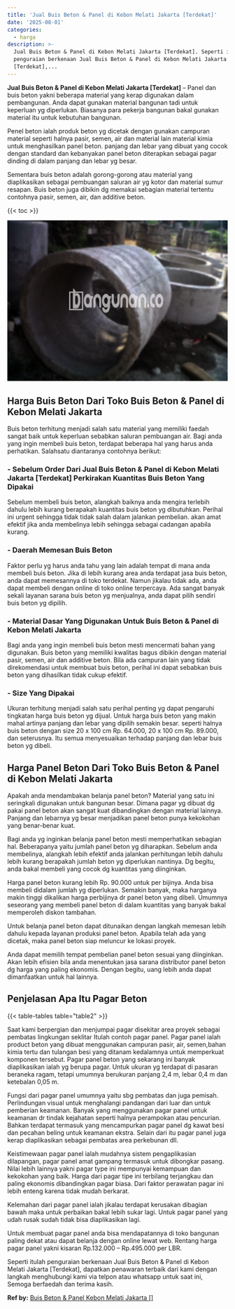 ```yaml
---
title: 'Jual Buis Beton & Panel di Kebon Melati Jakarta [Terdekat]'
date: '2025-08-01'
categories:
  - harga
description: >-
  Jual Buis Beton & Panel di Kebon Melati Jakarta [Terdekat]. Seperti itulah
  penguraian berkenaan Jual Buis Beton & Panel di Kebon Melati Jakarta
  [Terdekat],...
---
```


**Jual Buis Beton & Panel di Kebon Melati Jakarta \[Terdekat\]** – Panel dan buis beton yakni beberapa material yang kerap digunakan dalam pembangunan. Anda dapat gunakan material bangunan tadi untuk keperluan yg diperlukan. Biasanya para pekerja bangunan bakal gunakan material itu untuk kebutuhan bangunan.

Penel beton ialah produk beton yg dicetak dengan gunakan campuran material seperti halnya pasir, semen, air dan material lain material kimia untuk menghasilkan panel beton. panjang dan lebar yang dibuat yang cocok dengan standard dan kebanyakan panel beton diterapkan sebagai pagar dinding di dalam panjang dan lebar yg besar.

Sementara buis beton adalah gorong-gorong atau material yang diaplikasikan sebagai pembuangan saluran air yg kotor dan material sumur resapan. Buis beton juga dibikin dg memakai sebagian material tertentu contohnya pasir, semen, air, dan additive beton.

{{< toc >}}

![Jual Buis Beton & Panel di Kebon Melati Jakarta [Terdekat]](/images/jual-panel-buis-beton-murah-32.png)

## Harga Buis Beton Dari Toko Buis Beton & Panel di Kebon Melati Jakarta

Buis beton terhitung menjadi salah satu material yang memiliki faedah sangat baik untuk keperluan sebabkan saluran pembuangan air. Bagi anda yang ingin membeli buis beton, terdapat beberapa hal yang harus anda perhatikan. Salahsatu diantaranya contohnya berikut:

### \- Sebelum Order Dari Jual Buis Beton & Panel di Kebon Melati Jakarta \[Terdekat\] Perkirakan Kuantitas Buis Beton Yang Dipakai

Sebelum membeli buis beton, alangkah baiknya anda mengira terlebih dahulu lebih kurang berapakah kuantitas buis beton yg dibutuhkan. Perihal ini urgent sehingga tidak tidak salah dalam jalankan pembelian. akan amat efektif jika anda membelinya lebih sehingga sebagai cadangan apabila kurang.

### \- Daerah Memesan Buis Beton

Faktor perlu yg harus anda tahu yang lain adalah tempat di mana anda membeli buis beton. Jika di lebih kurang area anda terdapat jasa buis beton, anda dapat memesannya di toko terdekat. Namun jikalau tidak ada, anda dapat membeli dengan online di toko online terpercaya. Ada sangat banyak sekali layanan sarana buis beton yg menjualnya, anda dapat pilih sendiri buis beton yg dipilih.

### \- Material Dasar Yang Digunakan Untuk Buis Beton & Panel di Kebon Melati Jakarta

Bagi anda yang ingin membeli buis beton mesti mencermati bahan yang digunakan. Buis beton yang memiliki kwalitas bagus dibikin dengan material pasir, semen, air dan additive beton. Bila ada campuran lain yang tidak direkomendasi untuk membuat buis beton, perihal ini dapat sebabkan buis beton yang dihasilkan tidak cukup efektif.

### \- Size Yang Dipakai

Ukuran terhitung menjadi salah satu perihal penting yg dapat pengaruhi tingkatan harga buis beton yg dijual. Untuk harga buis beton yang makin mahal artinya panjang dan lebar yang dipilih semakin besar. seperti halnya buis beton dengan size 20 x 100 cm Rp. 64.000, 20 x 100 cm Rp. 89.000, dan seterusnya. Itu semua menyesuaikan terhadap panjang dan lebar buis beton yg dibeli.

## Harga Panel Beton Dari Toko Buis Beton & Panel di Kebon Melati Jakarta

Apakah anda mendambakan belanja panel beton? Material yang satu ini seringkali digunakan untuk bangunan besar. Dimana pagar yg dibuat dg pakai panel beton akan sangat kuat dibandingkan dengan material lainnya. Panjang dan lebarnya yg besar menjadikan panel beton punya kekokohan yang benar-benar kuat.

Bagi anda yg inginkan belanja panel beton mesti memperhatikan sebagian hal. Beberapanya yaitu jumlah panel beton yg diharapkan. Sebelum anda membelinya, alangkah lebih efektif anda jalankan perhitungan lebih dahulu lebih kurang berapakah jumlah beton yg diperlukan nantinya. Dg begitu, anda bakal membeli yang cocok dg kuantitas yang diinginkan.

Harga panel beton kurang lebih Rp. 90.000 untuk per bijinya. Anda bisa membeli didalam jumlah yg diperlukan. Semakin banyak, maka harganya makin tinggi dikalikan harga perbijinya dr panel beton yang dibeli. Umumnya seseorang yang membeli panel beton di dalam kuantitas yang banyak bakal memperoleh diskon tambahan.

Untuk belanja panel beton dapat ditunaikan dengan langkah memesan lebih dahulu kepada layanan produksi panel beton. Apabila telah ada yang dicetak, maka panel beton siap meluncur ke lokasi proyek.

Anda dapat memilih tempat pembelian panel beton sesuai yang diinginkan. Akan lebih efisien bila anda menentukan jasa sarana distributor panel beton dg harga yang paling ekonomis. Dengan begitu, uang lebih anda dapat dimanfaatkan untuk hal lainnya.

## Penjelasan Apa Itu Pagar Beton

{{< table-tables table="table2" >}}

Saat kami berpergian dan menjumpai pagar disekitar area proyek sebagai pembatas lingkungan seklitar Itulah contoh pagar panel. Pagar panel ialah product beton yang dibuat menggunakan campuran pasir, air, semen,bahan kimia tertu dan tulangan besi yang ditanam kedalamnya untuk memperkuat komponen tersebut. Pagar panel beton yang sekarang ini banyak diaplikasikan ialah yg berupa pagar. Untuk ukuran yg terdapat di pasaran beraneka ragam, tetapi umumnya berukuran panjang 2,4 m, lebar 0,4 m dan ketebalan 0,05 m.

Fungsi dari pagar panel umumnya yaitu sbg pembatas dan juga pemisah. Perlindungan visual untuk menghalangi pandangan dari luar dan untuk pemberian keamanan. Banyak yang menggunakan pagar panel untuk keamanan dr tindak kejahatan seperti halnya perampokan atau pencurian. Bahkan terdapat termasuk yang mencampurkan pagar panel dg kawat besi dan pecahan beling untuk keamanan ekstra. Selain dari itu pagar panel juga kerap diaplikasikan sebagai pembatas area perkebunan dll.

Keistimewaan pagar panel ialah mudahnya sistem pengaplikasian dilapangan, pagar panel amat gampang termasuk untuk dibongkar pasang. Nilai lebih lainnya yakni pagar type ini mempunyai kemampuan dan kekokohan yang baik. Harga dari pagar tipe ini terbilang terjangkau dan paling ekonomis dibandingkan pagar biasa. Dari faktor perawatan pagar ini lebih enteng karena tidak mudah berkarat.

Kelemahan dari pagar panel ialah jikalau terdapat kerusakan dibagian bawah maka untuk perbaikan bakal lebih sukar lagi. Untuk pagar panel yang udah rusak sudah tidak bisa diaplikasikan lagi.

Untuk membuat pagar panel anda bisa mendapatannya di toko bangunan paling dekat atau dapat belanja dengan online lewat web. Rentang harga pagar panel yakni kisaran Rp.132.000 – Rp.495.000 per LBR.

Seperti itulah penguraian berkenaan Jual Buis Beton & Panel di Kebon Melati Jakarta \[Terdekat\], dapatkan penawaran terbaik dari kami dengan langkah menghubungi kami via telpon atau whatsapp untuk saat ini, Semoga berfaedah dan terima kasih.

**Ref by:** [Buis Beton & Panel Kebon Melati Jakarta []](https://id.wikipedia.org/wiki/Buis)
